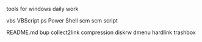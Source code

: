 tools for windows daily work

vbs   VBScript
ps    Power Shell
scm   scm script





README.md
bup
collect2link
compression
diskrw
dmenu
hardlink
trashbox
